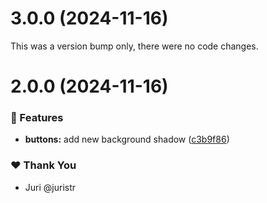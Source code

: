 # 3.0.0 (2024-11-16)

This was a version bump only, there were no code changes.

# 2.0.0 (2024-11-16)

### 🚀 Features

- **buttons:** add new background shadow ([c3b9f86](https://github.com/HawkAve/tuskydesign/commit/c3b9f86))

### ❤️  Thank You

- Juri @juristr